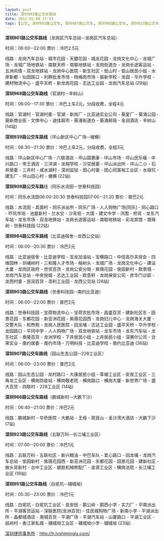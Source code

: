 ```yaml
---
layout: post
title: 深圳901路公交车路线
date: 2011-01-08 17:53
tags: [公交, 深圳903路公交车, 深圳907路公交车, 深圳908路公交车, 深圳923路公交车, 深圳939路公交车, 深圳951路公交车, 深圳966路公交车, 深圳968路公交车, 深圳984路公交车, 深圳分类信息网站]
---
```

<strong>深圳901路公交车路线</strong>（龙岗区汽车总站--龙岗区汽车总站）

时间：06:00--22:00 票价：冷巴2.5元

线路：龙岗汽车总站 - 城市花园 - 天健花园 - 城龙花园 - 龙岗文化中心 - 龙城广场 - 龙城广场地铁站 - 南联天桥 - 南联地铁站 - 龙岗街道办 - 龙岗长途客运站 - 五洲风情 - 双龙地铁站 - 龙岗中心医院 - 新生社区 - 低山村 - 低山居民小组 - 水岸新都 - 仙田路口 - 利群批发市场 - 杨梅岗市场 - 振新学校 - 龙园 - 华升学校 - 建材物流中心 - 盛平天桥 - 新龙岗花园 - 志达工业园 - 龙岗汽车总站 (29站)

<strong>深圳968路公交车路线</strong>（官湖村--丰树山）

时间：06:00--17:30 票价：冷巴上车2元，分段收费，全程4元

线路：官湖村 - 官湖村委 - 官湖 - 新岗厂 - 比亚迪实业公司 - 葵星厂 - 葵涌公园 - 葵新商业街 - 文体中心 - 迪佳超市 - 葵涌街道办 - 葵涌邮局 - 金润酒店 - 丰树山 (14站)

<strong>深圳939路公交车路线</strong>（坪山新区中心广场--塘横）

时间：06:30--21:30 票价：冷巴上车2元，分段收费，全程3元

线路：坪山新区中心广场 - 六联酒店 - 坪山国惠康 - 坪山市场 - 坪山民乐福 - 中兴路口 - 帝王酒店 - 三洋湖 - 龙翔学校 - 沙坣居委 - 坪山派出所 - 坪山二小 - 石井居委 - 三井村 - 咸水湖村 - 深圳监狱 - 田心村委 - 田心同富裕工业区 - 水祖坑 - 建生厂 - 坪山田心村 - 塘横 (22站)

<strong>深圳908路公交车路</strong>线（同乐水流田－世泰科技园）

时间：同乐水流田06:00-20:30 世泰科技园07:00--21:20 票价：普巴2元

线路：水流田 - 其面村 - 同乐派出所 - 同乐广场 - 人人购物广场[同乐] - 同心路口 - 吓坑市场 - 池屋新村 - 兰水坣 - 沙背坜 - 大围 - 建文中学 - 洪围 - 桥背 - 龙东汽车站 - 龙东市场 - 双龙地铁站 - 龙岗长途客运站 - 南联地铁站 - 彩龙宾馆 - 银珠岭 - 世泰科技园 (22站)

<strong>深圳984路公交车路线</strong>（比亚迪宿舍--龙西公交站）

时间：06:00--20:30 票价：冷巴2元

线路：比亚迪宿舍 - 比亚迪学校 - 宝龙加油站 - 宝横路口 - 中信高尔夫球会 - 四维园林 - 圳埔岭村 - 三和隆人才市场 - 榕树头 - 龙城广场 - 龙岗文化中心 - 建设大厦 - 龙岗区政府 - 世贸百货 - 龙岗公安分局 - 紫薇花园 - 愉园新村 - 欧景城 - 龙岗汽车总站 - 中央悦城 - 志达工业园 - 欧意轩 - 龙岗保安公司 - 彦华门诊部 - 龙西村委 - 民润百货 - 添利工业园 - 龙西公交站 (28站)

<strong>深圳903路公交车路线</strong>（世泰科技园--南约比亚迪）

时间：06:00--22:00 票价：普巴2元

线路：世泰科技园 - 宝荷物流中心 - 宝荷农批市场 - 昌盛百货 - 建新社区东 - 园景花园 - 东都花园 - 新亚洲花园 - 紫薇花园西 - 龙岗妇儿中心 - 龙岗海关大厦 - 交警大队 - 和煦苑 - 龙岗人民医院 - 回龙埔 - 志达工业园 - 盛平天桥 - 华升学校 - 龙园路口 - 平冈中学 - 人人购物广场 - 双龙地铁站 - 龙东市场 - 龙东汽车站 - 龙东社区 - 泰隆百货 - 龙洲学校 - 下井居民小组 - 上井居民小组 - 深赛尔公司 - 合荣实业 - 南约居委 - 南约市场 - 万明科技 - 比亚迪学校 - 南约比亚迪 (36站)

<strong>深圳907路公交车路线</strong>（园山生态公园--228工业区）

时间：06:00--23:00 票价：普巴2元

线路：园山生态公园 - 龙村路口 - 大康居民小组 - 莘塘工业区 - 安良工业区 - 三角龙工业区 - 横岗防疫站 - 横岗敬老院 - 横岗路口 - 横岗大厦 - 新世界广场 - 盛大百货 - 四联村 - 228工业区 (14站)

<strong>深圳966路公交车路线</strong>（鹏城新村--大鹏下沙）

时间：06:40--21:00 票价：冷巴2元

线路：鹏城新村 - 华侨医院 - 大鹏站 - 王母 - 观音山 - 金沙湾大酒店 - 大鹏下沙 (7站)

<strong>深圳923路公交车路线</strong>（五联万科--长江埔工业区）

时间：07:00--20:00 票价：冷巴1元

线路：五联万科 - 五联社区 - 新兴粮油 - 中巴车队 - 爱心路口 - 回龙埔 - 龙岗汽车总站 - 愉园新村 - 紫薇花园西 - 新亚洲花园 - 东都花园 - 园景花园 - 建新社区 - 陂头背新村 - 台中工业区 - 塑胶机械修配厂 - 金源工业区 - 横岗法院 - 长江埔工业区 (19站)

<strong>深圳951路公交车路线</strong>（白坭坑--辅城坳）

时间：05:30--23:00 票价：冷巴1元

线路：白坭坑 - 白坭坑工业区 - 良安田 - 鹅公岭 - 鹅西小学 - 实力厂 - 平南派出所 - 平湖客货运站 - 深联医院(龙洲百货) - 佳民城购物广场 - 新南小学 - 平湖派出所 - 晶都城酒店 - 南城百货 - 平湖广场 - 平湖汽车站 - 山厦路口 - 平湖工业区 - 歧岭村 - 香江家私城 - 辅城坳工业区 - 辅城坳小学 - 辅城坳 (23站)

<a href="http://h.lvshiminglu.com/">深圳律师事务所</a>：<a href="http://h.lvshiminglu.com/">http://h.lvshiminglu.com/</a>

